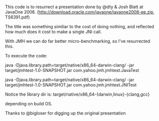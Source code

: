 #

This code is to resurrect a presentation done by @dty & Josh Blatt at JavaOne 2008.
(http://download.oracle.com/javaone/javaone2008-ee.zip,  TS6391.pdf)

The title was something similiar to the cost of doing nothing, and reflected how much does 
it cost to make a single JNI call.

With JMH we can do far better micro-benchmarking, so I've resurrected this.

To execute the code:

java -Djava.library.path=target/native/x86_64-darwin-clang/ -jar target/jmhtest-1.0-SNAPSHOT.jar com.yahoo.jmh.jmhtest.JavaTest 

java -Djava.library.path=target/native/x86_64-darwin-clang/ -jar target/jmhtest-1.0-SNAPSHOT.jar com.yahoo.jmh.jmhtest.JNITest 


Notice the library dir is:
target/native/x86_64-{darwin,linux}-{clang,gcc}

depending on build OS.

Thanks to @bigloser for digging up the original presentation
